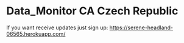 # Data_Monitor CA Czech Republic

If you want receive updates just sign up:
  https://serene-headland-06565.herokuapp.com/
